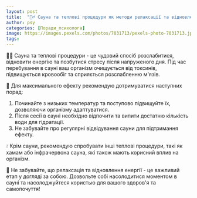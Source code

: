 ```yaml
---
layout: post
title:  "🧖‍♂️ Сауна та теплові процедури як методи релаксації та відновлення енергії."
author: psy
categories: [Поради_психолога]
image: https://images.pexels.com/photos/7031713/pexels-photo-7031713.jpeg?auto=compress&cs=tinysrgb&fit=crop&h=627&w=1200
tags: 
---
```


🧖‍♂️ Сауна та теплові процедури - це чудовий спосіб розслабитися, відновити енергію та позбутися стресу після напруженого дня. Під час перебування в сауні ваш організм очищується від токсинів, підвищується кровообіг та сприяється розслабленню м'язів. 

🌿 Для максимального ефекту рекомендую дотримуватися наступних порад:
1. Починайте з низьких температур та поступово підвищуйте їх, дозволяючи організму адаптуватися.
2. Після сесії в сауні необхідно відпочити та випити достатню кількість води для гідратації.
3. Не забувайте про регулярні відвідування сауни для підтримання ефекту.

💧 Крім сауни, рекомендую спробувати інші теплові процедури, такі як хамам або інфрачервона сауна, які також мають корисний вплив на організм. 

🌸 Не забувайте, що релаксація та відновлення енергії - це важливий етап у догляді за собою. Дозвольте собі насолодитися моментом в сауні та насолоджуйтеся користью для вашого здоров'я та самопочуття!


